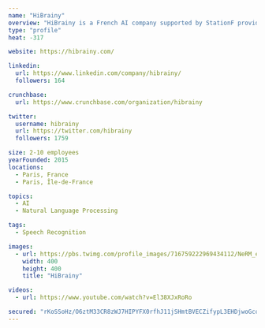 ```yaml
---
name: "HiBrainy"
overview: "HiBrainy is a French AI company supported by StationF providing Full-AI technologies include"
type: "profile"
heat: -317

website: https://hibrainy.com/

linkedin:
  url: https://www.linkedin.com/company/hibrainy/
  followers: 164

crunchbase:
  url: https://www.crunchbase.com/organization/hibrainy

twitter:
  username: hibrainy
  url: https://twitter.com/hibrainy
  followers: 1759

size: 2-10 employees
yearFounded: 2015
locations:
  - Paris, France
  - Paris, Île-de-France

topics:
  - AI
  - Natural Language Processing

tags:
  - Speech Recognition

images:
  - url: https://pbs.twimg.com/profile_images/716759222969434112/NeRM_ewU_400x400.jpg
    width: 400
    height: 400
    title: "HiBrainy"

videos:
  - url: https://www.youtube.com/watch?v=El38XJxRoRo

secured: "rKoSSoHz/O6ztM33CR8zWJ7HIPYFX0rfhJ11jSHmtBVECZifypL3EHDjwoGcomkO36FR++FCoGaAlteG11bPnduz95+PA5lXNSrh1s86qQiT7bwfYSJdSnOVqetxZfpPjxSSYl5jABjej+a21yUd+smasBDf3w8D+0skfzIdWTf4MZMEjyEzZVGyUVyx6GnlEmdB+dDG+Cy28xM9abeR69neSbifYFaDQYAq+YXY8W3tZ/bXmkCjLRT1qgzxkvbSGRYipN3hgHz8+yuiyag2aA==;0MkI5mm6MoKgLWi/nxfk8w=="
---
```


